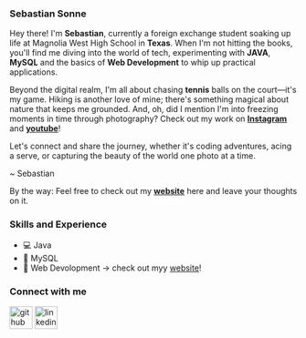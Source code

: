 ### Sebastian Sonne

Hey there! I'm **Sebastian**, currently a foreign exchange student soaking up life at Magnolia West High School in **Texas**. When I'm not hitting the books, you'll find me diving into the world of tech, experimenting with **JAVA**, **MySQL** and the basics of **Web Development** to whip up practical applications.

Beyond the digital realm, I'm all about chasing **tennis** balls on the court—it's my game. Hiking is another love of mine; there's something magical about nature that keeps me grounded. And, oh, did I mention I'm into freezing moments in time through photography? Check out my work on **[Instagram](www.instagram.com/sebastian._.sonne)** and **[youtube](https://youtube.com/@SebastianSonne)**!

Let's connect and share the journey, whether it's coding adventures, acing a serve, or capturing the beauty of the world one photo at a time.

~ Sebastian

By the way: Feel free to check out my **[website](https://sebastian-sonne.com)** here and leave your thoughts on it.

### Skills and Experience
* 💻 Java
* 💾 MySQL
* 📱 Web Devolopment -> check out myy [website](https://sebastian-sonne.com)!

### Connect with me
[<img src='https://cdn.jsdelivr.net/npm/simple-icons@3.0.1/icons/github.svg' alt='github' height='40'>](https://github.com/Sebastian-Sonne)  [<img src='https://cdn.jsdelivr.net/npm/simple-icons@3.0.1/icons/linkedin.svg' alt='linkedin' height='40'>](https://www.linkedin.com/in/sebastian-sonne/)  

